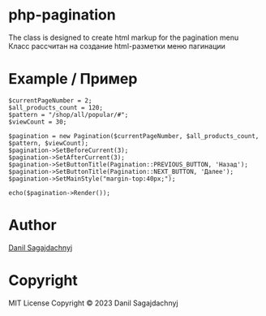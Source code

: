 # php-pagination
The class is designed to create html markup for the pagination menu
<br>
Класс рассчитан на создание html-разметки меню пагинации

# Example / Пример
```
$currentPageNumber = 2;
$all_products_count = 120;
$pattern = "/shop/all/popular/#";
$viewCount = 30;

$pagination = new Pagination($currentPageNumber, $all_products_count, $pattern, $viewCount);
$pagination->SetBeforeCurrent(3);
$pagination->SetAfterCurrent(3);
$pagination->SetButtonTitle(Pagination::PREVIOUS_BUTTON, 'Назад');
$pagination->SetButtonTitle(Pagination::NEXT_BUTTON, 'Далее');
$pagination->SetMainStyle("margin-top:40px;");

echo($pagination->Render());
```

# Author
[Danil Sagajdachnyj](https://github.com/chairowner)

# Copyright
MIT License Copyright © 2023 Danil Sagajdachnyj